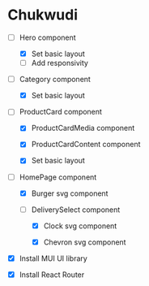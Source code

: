 # Chukwudi

- [ ] Hero component

  - [x] Set basic layout
  - [ ] Add responsivity

- [ ] Category component

  - [x] Set basic layout

- [ ] ProductCard component

  - [x] ProductCardMedia component

  - [x] ProductCardContent component

  - [x] Set basic layout

- [ ] HomePage component

  - [x] Burger svg component
  
  - [ ] DeliverySelect component

    - [x] Clock svg component

    - [x] Chevron svg component

- [x] Install MUI UI library

- [x] Install React Router
